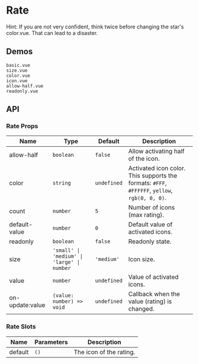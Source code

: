 # Rate

Hint: If you are not very confident, think twice before changing the star's color.vue. That can lead to a disaster.

## Demos

```demo
basic.vue
size.vue
color.vue
icon.vue
allow-half.vue
readonly.vue
```

## API

### Rate Props

| Name | Type | Default | Description |
| --- | --- | --- | --- |
| allow-half | `boolean` | `false` | Allow activating half of the icon. |
| color | `string` | `undefined` | Activated icon color. This supports the formats: `#FFF`, `#FFFFFF`, `yellow`, `rgb(0, 0, 0)`. |
| count | `number` | `5` | Number of icons (max rating). |
| default-value | `number` | `0` | Default value of activated icons. |
| readonly | `boolean` | `false` | Readonly state. |
| size | `'small' \| 'medium' \| 'large' \| number` | `'medium'` | Icon size. |
| value | `number` | `undefined` | Value of activated icons. |
| on-update:value | `(value: number) => void` | `undefined` | Callback when the value (rating) is changed. |

### Rate Slots

| Name    | Parameters | Description             |
| ------- | ---------- | ----------------------- |
| default | `()`       | The icon of the rating. |

